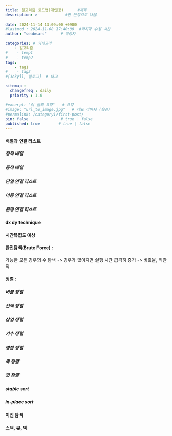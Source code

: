 ```yaml
---
title: 알고리즘 로드맵(개인용)      #제목
description: >-           #한 문장으로 나옴
  
date: 2024-11-14 13:09:00 +0900
#lastmod : 2024-11-08 17:40:00  #마지막 수정 시간
author: "seabears"      # 작성자

categories: # 카테고리
    - 알고리즘  
#    - temp1
#    - temp2
tags: 
    - tag1
#    - tag2
#[Jekyll, 블로그]  # 태그

sitemap :
  changefreq : daily
  priority : 1.0

#excerpt: "이 글의 요약"   # 요약
#image: "url_to_image.jpg"   # 대표 이미지 (옵션)
#permalink: /category1/first-post/
pin: false              # true | false
published: true        # true | false
---
```


#### 배열과 연결 리스트  
  ##### 정적 배열  
  ##### 동적 배열  
  ##### 단일 연결 리스트  
  ##### 이중 연결 리스트  
  ##### 원형 연결 리스트  
#### dx dy technique  

#### 시간복잡도 예상  
#### 완전탐색(Brute Force) :   
  가능한 모든 경우의 수 탐색 -> 경우가 많아지면 실행 시간 급격히 증가 -> 비효율, 직관적
#### 정렬 :  
  ##### 버블 정렬  
  ##### 선택 정렬  
  ##### 삽입 정렬  
  ##### 기수 정렬  
  ##### 병합 정렬  
  ##### 퀵 정렬  
  ##### 힙 정렬  
  ##### stable sort  
  ##### in-place sort  
#### 이진 탐색  
#### 스택, 큐, 덱  


<!--
This is post_template
# 큰 제목
## 중간 제목
### 작은 제목
#### 더 작은 제목
##### 더더 작은 제목
-->